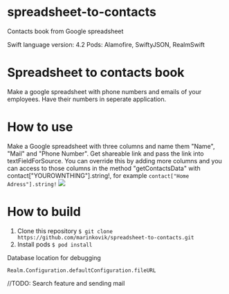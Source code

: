 # spreadsheet-to-contacts
Contacts book from Google spreadsheet

Swift language version: 4.2
Pods: Alamofire, SwiftyJSON, RealmSwift

# Spreadsheet to contacts book
Make a google spreadsheet with phone numbers and emails of your employees. Have their numbers in seperate application. 

# How to use
Make a Google spreadsheet with three columns and name them "Name", "Mail" and "Phone Number". Get shareable link and pass the link into
 textFieldForSource. You can override this by adding more columns and you can access to those columns in the method "getContactsData" 
 with contact["YOUROWNTHING"].string!, for example 
 ``` contact["Home Adress"].string! ```
![](screenshot1.png)

# How to build
1. Clone this repository 
``` $ git clone https://github.com/marinkovik/spreadsheet-to-contacts.git ```
2. Install pods
``` $ pod install ```

Database location for debugging 

```Realm.Configuration.defaultConfiguration.fileURL```


//TODO: Search feature and sending mail
